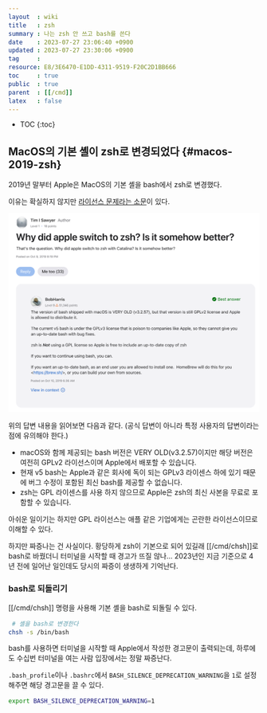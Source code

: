 ```yaml
---
layout  : wiki
title   : zsh
summary : 나는 zsh 안 쓰고 bash를 쓴다
date    : 2023-07-27 23:06:40 +0900
updated : 2023-07-27 23:30:06 +0900
tag     : 
resource: E8/3E6470-E1DD-4311-9519-F20C2D1BB666
toc     : true
public  : true
parent  : [[/cmd]]
latex   : false
---
```

* TOC
{:toc}

## MacOS의 기본 셸이 zsh로 변경되었다 {#macos-2019-zsh}

2019년 말부터 Apple은 MacOS의 기본 셸을 bash에서 zsh로 변경했다.

이유는 확실하지 않지만 [라이선스 문제라는 소문]( https://discussions.apple.com/thread/250722978 )이 있다.

![]( /resource/E8/3E6470-E1DD-4311-9519-F20C2D1BB666/answer.png )

위의 답변 내용을 읽어보면 다음과 같다. (공식 답변이 아니라 특정 사용자의 답변이라는 점에 유의해야 한다.)

- macOS와 함께 제공되는 bash 버전은 VERY OLD(v3.2.57)이지만 해당 버전은 여전히 GPLv2 라이선스이며 Apple에서 배포할 수 있습니다.
- 현재 v5 bash는 Apple과 같은 회사에 독이 되는 GPLv3 라이센스 하에 있기 때문에 버그 수정이 포함된 최신 bash를 제공할 수 없습니다.
- zsh는 GPL 라이센스를 사용 하지 않으므로 Apple은 zsh의 최신 사본을 무료로 포함할 수 있습니다.

아쉬운 일이기는 하지만 GPL 라이선스는 애플 같은 기업에게는 곤란한 라이선스이므로 이해할 수 있다.

하지만 짜증나는 건 사실이다.
황당하게 zsh이 기본으로 되어 있길래 [[/cmd/chsh]]로 bash로 바꿨더니 터미널을 시작할 때 경고가 뜨질 않나...
2023년인 지금 기준으로 4년 전에 일어난 일인데도 당시의 짜증이 생생하게 기억난다.

### bash로 되돌리기

[[/cmd/chsh]] 명령을 사용해 기본 셸을 bash로 되돌릴 수 있다.

```bash
 # 셸을 bash로 변경한다
chsh -s /bin/bash
```

bash를 사용하면 터미널을 시작할 때 Apple에서 작성한 경고문이 출력되는데, 하루에도 수십번 터미널을 여는 사람 입장에서는 정말 짜증난다.

`.bash_profile`이나 `.bashrc`에서 `BASH_SILENCE_DEPRECATION_WARNING`을 `1`로 설정해주면 해당 경고문을 끌 수 있다.

```bash
export BASH_SILENCE_DEPRECATION_WARNING=1
```

